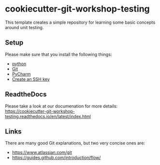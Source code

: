 # cookiecutter-git-workshop-testing

This template creates a simple repository for learning some basic concepts 
around unit testing.


## Setup

Please make sure that you install the following things:
 * [python](https://realpython.com/installing-python/)
 * [Git](https://www.atlassian.com/git/tutorials/install-git)
 * [PyCharm](https://www.jetbrains.com/help/pycharm/installation-guide.html)
 * [Create an SSH key](https://docs.gitlab.com/ee/gitlab-basics/create-your-ssh-keys.html)


## ReadtheDocs

Please take a look at our documenation for more details:
https://cookiecutter-git-workshop-testing.readthedocs.io/en/latest/index.html

## Links

There are many good Git explanations, but two very concise ones are:
 * https://www.atlassian.com/git
 * https://guides.github.com/introduction/flow/
